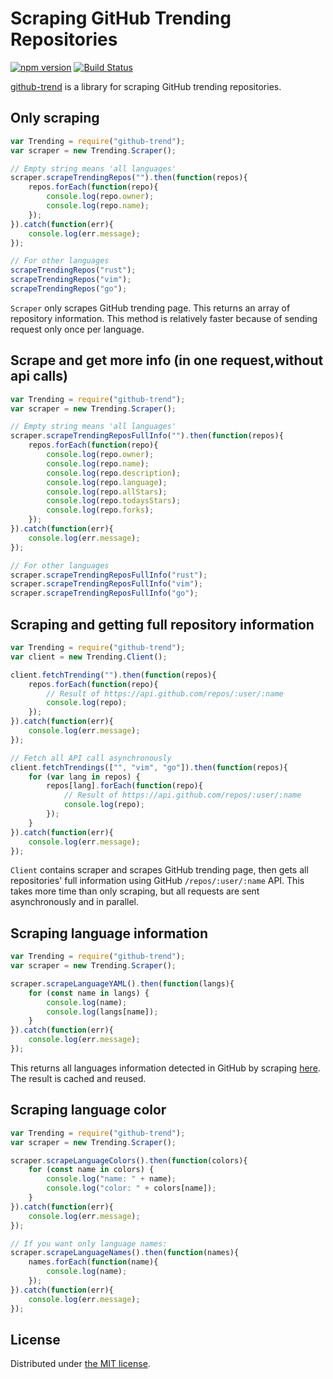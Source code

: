 Scraping GitHub Trending Repositories
=====================================
[![npm version](https://badge.fury.io/js/github-trend.svg)](http://badge.fury.io/js/github-trend)
[![Build Status](https://travis-ci.org/rhysd/node-github-trend.svg?branch=travis)](https://travis-ci.org/rhysd/node-github-trend)

[github-trend](https://www.npmjs.com/package/github-trend) is a library for scraping GitHub trending repositories.

## Only scraping

```javascript
var Trending = require("github-trend");
var scraper = new Trending.Scraper();

// Empty string means 'all languages'
scraper.scrapeTrendingRepos("").then(function(repos){
    repos.forEach(function(repo){
        console.log(repo.owner);
        console.log(repo.name);
    });
}).catch(function(err){
    console.log(err.message);
});

// For other languages
scrapeTrendingRepos("rust");
scrapeTrendingRepos("vim");
scrapeTrendingRepos("go");
```

`Scraper` only scrapes GitHub trending page. This returns an array of repository information.  This method is relatively faster because of sending request only once per language.

## Scrape and get more info (in one request,without api calls)
```javascript
var Trending = require("github-trend");
var scraper = new Trending.Scraper();

// Empty string means 'all languages'
scraper.scrapeTrendingReposFullInfo("").then(function(repos){
    repos.forEach(function(repo){
        console.log(repo.owner);
        console.log(repo.name);
        console.log(repo.description);
        console.log(repo.language);
        console.log(repo.allStars);
        console.log(repo.todaysStars);
        console.log(repo.forks);
    });
}).catch(function(err){
    console.log(err.message);
});

// For other languages
scraper.scrapeTrendingReposFullInfo("rust");
scraper.scrapeTrendingReposFullInfo("vim");
scraper.scrapeTrendingReposFullInfo("go");
```


## Scraping and getting full repository information

```javascript
var Trending = require("github-trend");
var client = new Trending.Client();

client.fetchTrending("").then(function(repos){
    repos.forEach(function(repo){
        // Result of https://api.github.com/repos/:user/:name
        console.log(repo);
    });
}).catch(function(err){
    console.log(err.message);
});

// Fetch all API call asynchronously
client.fetchTrendings(["", "vim", "go"]).then(function(repos){
    for (var lang in repos) {
        repos[lang].forEach(function(repo){
            // Result of https://api.github.com/repos/:user/:name
            console.log(repo);
        });
    }
}).catch(function(err){
    console.log(err.message);
});
```

`Client` contains scraper and scrapes GitHub trending page, then gets all repositories' full information using GitHub `/repos/:user/:name` API.
This takes more time than only scraping, but all requests are sent asynchronously and in parallel.

## Scraping language information

```javascript
var Trending = require("github-trend");
var scraper = new Trending.Scraper();

scraper.scrapeLanguageYAML().then(function(langs){
    for (const name in langs) {
        console.log(name);
        console.log(langs[name]);
    }
}).catch(function(err){
    console.log(err.message);
});
```

This returns all languages information detected in GitHub by scraping [here](https://raw.githubusercontent.com/github/linguist/master/lib/linguist/languages.yml).
The result is cached and reused.

## Scraping language color

```javascript
var Trending = require("github-trend");
var scraper = new Trending.Scraper();

scraper.scrapeLanguageColors().then(function(colors){
    for (const name in colors) {
        console.log("name: " + name);
        console.log("color: " + colors[name]);
    }
}).catch(function(err){
    console.log(err.message);
});

// If you want only language names:
scraper.scrapeLanguageNames().then(function(names){
    names.forEach(function(name){
        console.log(name);
    });
}).catch(function(err){
    console.log(err.message);
});
```

## License

Distributed under [the MIT license](LICENSE.txt).

